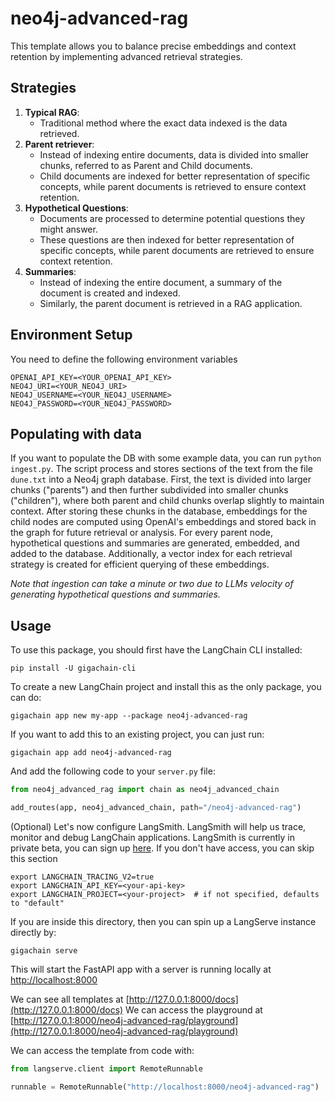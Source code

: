 # neo4j-advanced-rag

This template allows you to balance precise embeddings and context retention by implementing advanced retrieval strategies.

## Strategies

1. **Typical RAG**:
   - Traditional method where the exact data indexed is the data retrieved.
2. **Parent retriever**:
   - Instead of indexing entire documents, data is divided into smaller chunks, referred to as Parent and Child documents.
   - Child documents are indexed for better representation of specific concepts, while parent documents is retrieved to ensure context retention.
3. **Hypothetical Questions**:
     - Documents are processed to determine potential questions they might answer.
     - These questions are then indexed for better representation of specific concepts, while parent documents are retrieved to ensure context retention.
4. **Summaries**:
     - Instead of indexing the entire document, a summary of the document is created and indexed.
     - Similarly, the parent document is retrieved in a RAG application.

## Environment Setup

You need to define the following environment variables

```
OPENAI_API_KEY=<YOUR_OPENAI_API_KEY>
NEO4J_URI=<YOUR_NEO4J_URI>
NEO4J_USERNAME=<YOUR_NEO4J_USERNAME>
NEO4J_PASSWORD=<YOUR_NEO4J_PASSWORD>
```

## Populating with data

If you want to populate the DB with some example data, you can run `python ingest.py`.
The script process and stores sections of the text from the file `dune.txt` into a Neo4j graph database.
First, the text is divided into larger chunks ("parents") and then further subdivided into smaller chunks ("children"), where both parent and child chunks overlap slightly to maintain context.
After storing these chunks in the database, embeddings for the child nodes are computed using OpenAI's embeddings and stored back in the graph for future retrieval or analysis.
For every parent node, hypothetical questions and summaries are generated, embedded, and added to the database. 
Additionally, a vector index for each retrieval strategy is created for efficient querying of these embeddings.

*Note that ingestion can take a minute or two due to LLMs velocity of generating hypothetical questions and summaries.*

## Usage

To use this package, you should first have the LangChain CLI installed:

```shell
pip install -U gigachain-cli
```

To create a new LangChain project and install this as the only package, you can do:

```shell
gigachain app new my-app --package neo4j-advanced-rag
```

If you want to add this to an existing project, you can just run:

```shell
gigachain app add neo4j-advanced-rag
```

And add the following code to your `server.py` file:
```python
from neo4j_advanced_rag import chain as neo4j_advanced_chain

add_routes(app, neo4j_advanced_chain, path="/neo4j-advanced-rag")
```

(Optional) Let's now configure LangSmith. 
LangSmith will help us trace, monitor and debug LangChain applications. 
LangSmith is currently in private beta, you can sign up [here](https://smith.langchain.com/). 
If you don't have access, you can skip this section

```shell
export LANGCHAIN_TRACING_V2=true
export LANGCHAIN_API_KEY=<your-api-key>
export LANGCHAIN_PROJECT=<your-project>  # if not specified, defaults to "default"
```

If you are inside this directory, then you can spin up a LangServe instance directly by:

```shell
gigachain serve
```

This will start the FastAPI app with a server is running locally at 
[http://localhost:8000](http://localhost:8000)

We can see all templates at [http://127.0.0.1:8000/docs](http://127.0.0.1:8000/docs)
We can access the playground at [http://127.0.0.1:8000/neo4j-advanced-rag/playground](http://127.0.0.1:8000/neo4j-advanced-rag/playground)  

We can access the template from code with:

```python
from langserve.client import RemoteRunnable

runnable = RemoteRunnable("http://localhost:8000/neo4j-advanced-rag")
```
